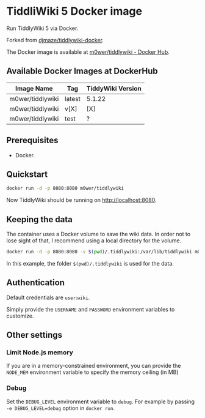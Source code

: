 # TiddliWiki 5 Docker image

Run TiddlyWiki 5 via Docker.

Forked from
[djmaze/tiddlywiki-docker](https://github.com/djmaze/tiddlywiki-docker).

The Docker image is available at [m0wer/tiddlywiki - Docker
Hub](https://hub.docker.com/r/m0wer/tiddlywiki).

## Available Docker Images at DockerHub

Image Name       | Tag        | TiddyWiki Version
-----------------|------------|------------------
m0wer/tiddlywiki | latest     | 5.1.22
m0wer/tiddlywiki | v[X]       | [X]
m0wer/tiddlywiki | test       | ?

## Prerequisites

* Docker.

## Quickstart

```bash
docker run -d -p 8080:8080 m0wer/tiddlywiki
```

Now TiddlyWiki should be running on
[http://localhost:8080](http://localhost:8080).

## Keeping the data

The container uses a Docker volume to save the wiki data. In order not
to lose sight of that, I recommend using a local directory for the volume.

```bash
docker run -d -p 8080:8080 -v $(pwd)/.tiddlywiki:/var/lib/tiddlywiki m0wer/tiddlywiki
```

In this example, the folder `$(pwd)/.tiddlywiki` is used for the data.

## Authentication

Default credentials are `user`:`wiki`.

Simply provide the `USERNAME` and `PASSWORD` environment variables to
customize.

## Other settings

### Limit Node.js memory

If you are in a memory-constrained environment, you can provide the
`NODE_MEM` environment variable to specify the memory ceiling (in MB)

### Debug

Set the `DEBUG_LEVEL` environment variable to `debug`. For example by passing
`-e DEBUG_LEVEL=debug` option in `docker run`.
